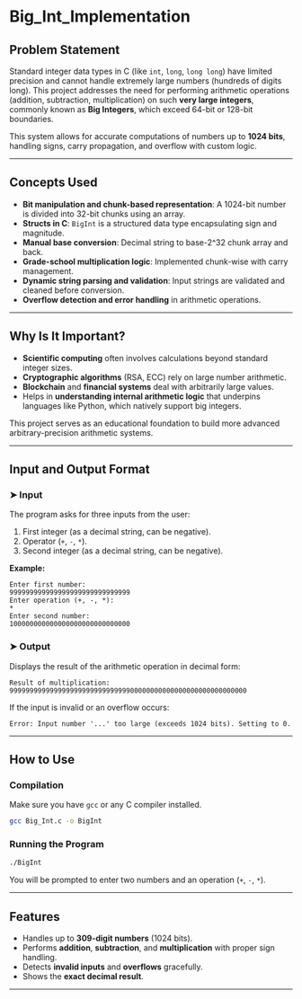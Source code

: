 # Big_Int_Implementation

##  Problem Statement

Standard integer data types in C (like `int`, `long`, `long long`) have limited precision and cannot handle extremely large numbers (hundreds of digits long). This project addresses the need for performing arithmetic operations (addition, subtraction, multiplication) on such **very large integers**, commonly known as **Big Integers**, which exceed 64-bit or 128-bit boundaries.

This system allows for accurate computations of numbers up to **1024 bits**, handling signs, carry propagation, and overflow with custom logic.

---

##  Concepts Used

- **Bit manipulation and chunk-based representation**: A 1024-bit number is divided into 32-bit chunks using an array.
- **Structs in C**: `BigInt` is a structured data type encapsulating sign and magnitude.
- **Manual base conversion**: Decimal string to base-2^32 chunk array and back.
- **Grade-school multiplication logic**: Implemented chunk-wise with carry management.
- **Dynamic string parsing and validation**: Input strings are validated and cleaned before conversion.
- **Overflow detection and error handling** in arithmetic operations.

---

##  Why Is It Important?

- **Scientific computing** often involves calculations beyond standard integer sizes.
- **Cryptographic algorithms** (RSA, ECC) rely on large number arithmetic.
- **Blockchain** and **financial systems** deal with arbitrarily large values.
- Helps in **understanding internal arithmetic logic** that underpins languages like Python, which natively support big integers.

This project serves as an educational foundation to build more advanced arbitrary-precision arithmetic systems.

---

##  Input and Output Format

### ➤ Input

The program asks for three inputs from the user:
1. First integer (as a decimal string, can be negative).
2. Operator (`+`, `-`, `*`).
3. Second integer (as a decimal string, can be negative).

**Example:**
```
Enter first number:
999999999999999999999999999999
Enter operation (+, -, *):
*
Enter second number:
100000000000000000000000000000
```

### ➤ Output

Displays the result of the arithmetic operation in decimal form:

```
Result of multiplication:
99999999999999999999999999999900000000000000000000000000000
```

If the input is invalid or an overflow occurs:

```
Error: Input number '...' too large (exceeds 1024 bits). Setting to 0.
```

---

##  How to Use

###  Compilation

Make sure you have `gcc` or any C compiler installed.

```bash
gcc Big_Int.c -o BigInt
```

###  Running the Program

```bash
./BigInt
```

You will be prompted to enter two numbers and an operation (`+`, `-`, `*`).

---

##  Features

- Handles up to **309-digit numbers** (1024 bits).
- Performs **addition**, **subtraction**, and **multiplication** with proper sign handling.
- Detects **invalid inputs** and **overflows** gracefully.
- Shows the **exact decimal result**.

---


